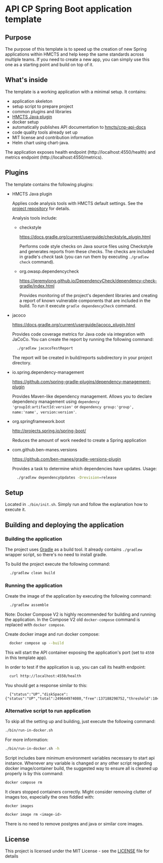 # API CP Spring Boot application template

## Purpose

The purpose of this template is to speed up the creation of new Spring applications within HMCTS
and help keep the same standards across multiple teams. If you need to create a new app, you can
simply use this one as a starting point and build on top of it.

## What's inside

The template is a working application with a minimal setup. It contains:
* application skeleton
* setup script to prepare project
* common plugins and libraries
* [HMCTS Java plugin](https://github.com/hmcts/gradle-java-plugin)
* docker setup
* automatically publishes API documentation to [hmcts/cnp-api-docs](https://github.com/hmcts/cnp-api-docs)
* code quality tools already set up
* MIT license and contribution information
* Helm chart using chart-java.

The application exposes health endpoint (http://localhost:4550/health) and metrics endpoint
(http://localhost:4550/metrics).

## Plugins

The template contains the following plugins:

* HMCTS Java plugin

  Applies code analysis tools with HMCTS default settings. See the [project repository](https://github.com/hmcts/gradle-java-plugin) for details.

  Analysis tools include:

  * checkstyle

    https://docs.gradle.org/current/userguide/checkstyle_plugin.html

    Performs code style checks on Java source files using Checkstyle and generates reports from these checks.
    The checks are included in gradle's *check* task (you can run them by executing `./gradlew check` command).

  * org.owasp.dependencycheck

    https://jeremylong.github.io/DependencyCheck/dependency-check-gradle/index.html

    Provides monitoring of the project's dependent libraries and creating a report
    of known vulnerable components that are included in the build. To run it
    execute `gradle dependencyCheck` command.

* jacoco

  https://docs.gradle.org/current/userguide/jacoco_plugin.html

  Provides code coverage metrics for Java code via integration with JaCoCo.
  You can create the report by running the following command:

  ```bash
    ./gradlew jacocoTestReport
  ```

  The report will be created in build/reports subdirectory in your project directory.

* io.spring.dependency-management

  https://github.com/spring-gradle-plugins/dependency-management-plugin

  Provides Maven-like dependency management. Allows you to declare dependency management
  using `dependency 'groupId:artifactId:version'`
  or `dependency group:'group', name:'name', version:version'`.

* org.springframework.boot

  http://projects.spring.io/spring-boot/

  Reduces the amount of work needed to create a Spring application


* com.github.ben-manes.versions

  https://github.com/ben-manes/gradle-versions-plugin

  Provides a task to determine which dependencies have updates. Usage:

  ```bash
    ./gradlew dependencyUpdates -Drevision=release
  ```

## Setup

Located in `./bin/init.sh`. Simply run and follow the explanation how to execute it.

## Building and deploying the application

### Building the application

The project uses [Gradle](https://gradle.org) as a build tool. It already contains
`./gradlew` wrapper script, so there's no need to install gradle.

To build the project execute the following command:

```bash
  ./gradlew clean build
```

### Running the application

Create the image of the application by executing the following command:

```bash
  ./gradlew assemble
```

Note: Docker Compose V2 is highly recommended for building and running the application.
In the Compose V2 old `docker-compose` command is replaced with `docker compose`.

Create docker image and run docker compose:

```bash
  docker compose up --build
```

This will start the API container exposing the application's port
(set to `4550` in this template app).

In order to test if the application is up, you can call its health endpoint:

```bash
  curl http://localhost:4550/health
```

You should get a response similar to this:

```
  {"status":"UP","diskSpace":{"status":"UP","total":249644974080,"free":137188298752,"threshold":10485760}}
```

### Alternative script to run application

To skip all the setting up and building, just execute the following command:

```bash
./bin/run-in-docker.sh
```

For more information:

```bash
./bin/run-in-docker.sh -h
```

Script includes bare minimum environment variables necessary to start api instance. Whenever any variable is changed or any other script regarding docker image/container build, the suggested way to ensure all is cleaned up properly is by this command:

```bash
docker compose rm
```

It clears stopped containers correctly. Might consider removing clutter of images too, especially the ones fiddled with:

```bash
docker images

docker image rm <image-id>
```

There is no need to remove postgres and java or similar core images.

## License

This project is licensed under the MIT License - see the [LICENSE](LICENSE) file for details
